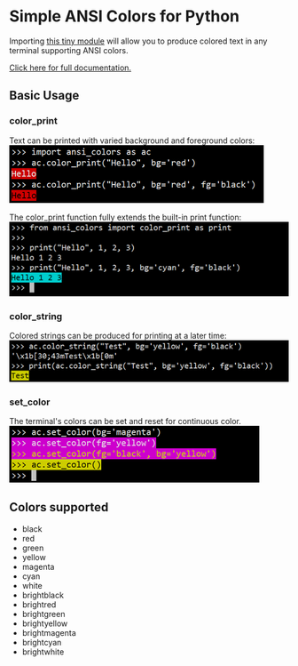 # Simple ANSI Colors for Python
Importing [this tiny module](https://raw.githubusercontent.com/astewartau/Python-ANSI-Colors/master/ansi_colors.py) will allow you to produce colored text in any terminal supporting ANSI colors.

[Click here for full documentation.](https://astewartau.github.io/Python-ANSI-Colors/)

## Basic Usage
### color_print
Text can be printed with varied background and foreground colors:
![alt text](https://raw.githubusercontent.com/astewartau/Python-ANSI-Colors/master/images/color_print1.png)

The color_print function fully extends the built-in print function:
![alt text](https://raw.githubusercontent.com/astewartau/Python-ANSI-Colors/master/images/color_print2.png)

### color_string
Colored strings can be produced for printing at a later time:
![alt text](https://raw.githubusercontent.com/astewartau/Python-ANSI-Colors/master/images/color_string1.png)

### set_color
The terminal's colors can be set and reset for continuous color.
![alt text](https://raw.githubusercontent.com/astewartau/Python-ANSI-Colors/master/images/set_color1.png)

## Colors supported
- black
- red
- green
- yellow
- magenta
- cyan
- white
- brightblack
- brightred
- brightgreen
- brightyellow
- brightmagenta
- brightcyan
- brightwhite
